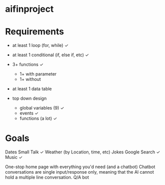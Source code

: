 # aifinproject




# Requirements

- at least 1 loop (for, while) ✓

- at least 1 conditional (if, else if, etc) ✓

- 3+ functions ✓
    - 1+ with parameter
    - 1+ without
    
- at least 1 data table 

- top down design
    - global variables (9) ✓
    - events ✓
    - functions (a lot) ✓




# Goals

Dates
Small Talk ✓
Weather (by Location, time, etc) 
Jokes
Google Search ✓
Music ✓


One-stop home page with everything you'd need (and a chatbot)
Chatbot conversations are single input/response only, meaning that the AI cannot hold a multiple line conversation.
Q/A bot

